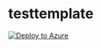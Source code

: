 # testtemplate

[![Deploy to Azure](https://aka.ms/deploytoazurebutton)](https://portal.azure.com/#create/Microsoft.Template/uri/https%3A%2F%2Fgithub.com%2Ftail9951%2Ftesttemplate%2Fblob%2Fmaster%2F1vm%2Ftemplate_1vm.json)